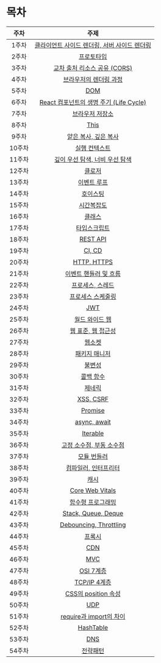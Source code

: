 # 목차

|  주차  |                              주제                               |
| :----: | :-------------------------------------------------------------: |
| 1주차  |  [클라이언트 사이드 렌더링, 서버 사이드 렌더링](./01_CSR_SSR)   |
| 2주차  |                  [프로토타입](./02_Prototype)                   |
| 3주차  |            [교차 출처 리소스 공유 (CORS)](./03_CORS)            |
| 4주차  |          [브라우저의 렌더링 과정](./04_Browser_Render)          |
| 5주차  |                         [DOM](./05_DOM)                         |
| 6주차  | [React 컴포넌트의 생명 주기 (Life Cycle)](./06_React_LifeCycle) |
| 7주차  |             [브라우저 저장소](./07_Browser_Storage)             |
| 8주차  |                        [This](./08_This)                        |
| 9주차  |         [얕은 복사, 깊은 복사](./09_Shallow_Deep_Copy)          |
| 10주차 |             [실행 컨텍스트](./10_Execution_Context)             |
| 11주차 |         [깊이 우선 탐색, 너비 우선 탐색](./11_DFS_BFS)          |
| 12주차 |                     [클로저](./12_Closure)                      |
| 13주차 |                 [이벤트 루프](./13_Event_Loop)                  |
| 14주차 |                    [호이스팅](./14_Hoisting)                    |
| 15주차 |               [시간복잡도](./15_Time_Complexity)                |
| 16주차 |                      [클래스](./16_Class)                       |
| 17주차 |                 [타입스크립트](./17_TypeScript)                 |
| 18주차 |                    [REST API](./18_REST_API)                    |
| 19주차 |                      [CI, CD](./19_CI_CD)                       |
| 20주차 |                 [HTTP, HTTPS](./20_HTTP_HTTPS)                  |
| 21주차 |        [이벤트 핸들러 및 흐름](./21_Event_Handler_Flow)         |
| 22주차 |             [프로세스, 스레드](./22_Process_Thread)             |
| 23주차 |          [프로세스 스케줄링](./23_Process_Scheduling)           |
| 24주차 |                         [JWT](./24_JWT)                         |
| 25주차 |              [월드 와이드 웹](./25_World_Wide_Web)              |
| 26주차 |     [웹 표준, 웹 접근성](./26_Web_Standards_Accessibility)      |
| 27주차 |                    [웹소켓](./27_WebSocket)                     |
| 28주차 |              [패키지 매니저](./28_Package_Manager)              |
| 29주차 |                   [불변성](./29_Immutability)                   |
| 30주차 |               [콜백 함수](./30_Callback_Function)               |
| 31주차 |                     [제네릭](./31_Generics)                     |
| 32주차 |                   [XSS, CSRF](./32_XSS_CSRF)                    |
| 33주차 |                     [Promise](./33_Promise)                     |
| 34주차 |                [async, await](./34_async_await)                 |
| 35주차 |                    [Iterable](./35_Iterable)                    |
| 36주차 |      [고정 소수점, 부동 소수점](./36_Fixed_Floating_Point)      |
| 37주차 |               [모듈 번들러](./37_Module_Bundler)                |
| 38주차 |           [컴파일러, 인터프리터](./38_Compiler_Interpreer)           |
| 39주차 |           [캐시](./39_Cache)           |
| 40주차 |           [Core Web Vitals](./40_Core_Web_Vitals)           |
| 41주차 |           [함수형 프로그래밍](./41_Functional_Programming)           |
| 42주차 |           [Stack, Queue, Deque](./42_Stack_Queue_Deque)           |
| 43주차 |           [Debouncing, Throttling](./43_Debouncing_Throttling)           |
| 44주차 |           [프록시](./44_Proxy)           |
| 45주차 |           [CDN](./45_CDN)           |
| 46주차 |           [MVC](./46_MVC)           |
| 47주차 |           [OSI 7계층](./47_OSI_7_Layer)           |
| 48주차 |           [TCP/IP 4계층](./48_TCP_IP_4_Layer)           |
| 49주차 |           [CSS의 position 속성](./49_CSS_position)           |
| 50주차 |           [UDP](./50_UDP)           |
| 51주차 |           [require과 import의 차이](./51_require_import)           |
| 52주차 |           [HashTable](./52_HashTable)           |
| 53주차 |           [DNS](./53_DNS)           |
| 54주차 |           [전략패턴](./54_Strategy_Pattern)           |